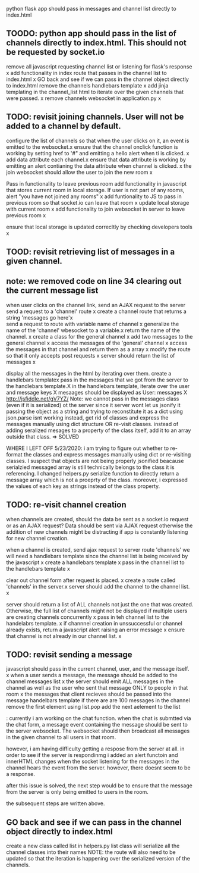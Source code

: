 python flask app should pass in messages and channel list directly to index.html

## TOODO: python app should pass in the list of channels directly to index.html. This should not be requested by socket.io
remove all javascript requesting channel list or listening for flask's response x
add functionality in index route that passes in the channel list to index.html x
    GO back and see if we can pass in the channel object directly to index.html
remove the channels handlebars template x 
add jinja templating in the channel_list html to iterate over the given channels that were passed. x
remove channels websocket in application.py x 

## TODO: revisit joining channels. User will not be added to a channel by default.
configure the list of channels so that when the user clicks on it, an event is emitted to the websocket.x 
    ensure that the channel onclick function is working by setting href to '#" and emitting a hello alert when ti is clicked. x 
    add data attribute each channel.x
    ensure that data attribute is working by emitting an alert contianing the data attribute when channel is clicked. x
the join websocket should allow the user to join the new room x

Pass in functionality to leave previous room 
    add functionality in javascript that stores current room in local storage. If user is not part of any rooms, alert "you have not joined any rooms" x 
    add funtionality to JS to pass in previous room so that socket.io can leave that room x
    update local storage with current room x
    add functionality to join websocket in server to leave previous room x

ensure that local storage is updated correcltly by checking developers tools x 



## TOOD: revisit retrieving list of messages in a given channel.
## note: we removed code on line 34 clearing out the current message list 

when user clicks on the channel link, send an AJAX request to the server
    send a request to a 'channel' route x
    create a channel route that returns a string 'messages go here'x  
    send a request to route with variable name of channel x 
    generalize the name of the 'channel' wbesocket to a variable.x
    return the name of the channel. x
    create a class for the general channel x
    add two messages to the general channel x
    access the messages of the 'general' channel x
    access the messages in that channel and return them as a array x
    modify the route so that it only accepts post requests x
    server should return the list of messages x

display all the messages in the html by iterating over them.
    create a handlebars templatex
    pass in the messages that we got from the server to the handlebars template.X
    in the handlebars template, iterate over the user and message keys X
        mesaages should be displayed as User: messages X
        http://jsfiddle.net/gV7YZ/
    Note: we cannot pass in the messages class (even if it is serialized) ot the server since it server wont let us jsonify it 
    passing the object as a string and trying to reconstitute it as a dict using json.parse isnt working
    instead, get rid of classes and express the messages manually using dict structure
    OR re-visit classes. instead of adding seralized mesages to a property of the class itself, add it to an array outside that class. => SOLVED 

WHERE I LEFT OFF 5/23/2020:
i am trying to figure out whether to re-format the classes and express messages manually using dict or re-visiting classes. I suspect that objects are not being properly jsonified beacause serialzied messaged array is still technically belongs to the class it is referencing. I changed helpers.py serialize function to directly return a message array which is not a proeprty of the class. moreover, i expressed the values of each key as strings instead of the class property.



## TODO: re-visit channel creation
when channels are created, should the data be sent as a socket.io request or as an AJAX request?
Data should be sent via AJAX request otherwise the addition of new channels might be distracting if app is constantly listening for new channel creation.

when a channel is created, send ajax request to server route 'channels'
    we will need a handlebars template since the channel list is being received by the javascript x
    create a handlebars template x 
    pass in the  channel list to the handlebars template x 




clear out channel form after request is placed. x
create a route called 'channels' in the server.x
server should add the channel to the channel list. x

server should return a list of ALL channels not just the one that was created. Otherwise, the full list of channels  might not be displayed  if multiple users are creating channels concurrently  x 
pass in teh channel list to the handelabrs template. x
if channnel creation in unssuccessful or channel already exists, return a javascript alert raising an error message x
ensure that channel is not already in our channel list. x





## TODO: revisit sending a message
javascript should pass in the current channel, user, and the message itself. x
when a user sends a message, the message should be added to the channel messages list x
the server should emit ALL messages in the channel as well as the user who sent that message ONLY to people in that room x
<ensure that the messages event that the server is emitting can only be heard by the users who are currently part of that room.>
the messages that client recieves should be passed into the message handelbars template 
if there are are 100 messages in the channel
remove the first element using list.pop
add the next aelement to the list

<WHERE I LEFT OFF>: 
currently i am working on the chat function. when the chat is submtted via the chat form, a message event containing the message should be sent to the server websocket. The websocket should then broadcast all messages in the given channel to all users in that room. 

however, i am having difficulty getting a respose from the server at all. in order to see if the server is respondinmg i added an alert functoin and innerHTML changes when the socket listening for the messages in the channel  hears the event from the server. however, there doesnt seem to be a response.

after this issue is solved, the next step would be to ensure that the message from the server is only being emitted to users in the room. 

the subsequent steps are written above. 





## GO back and see if we can pass in the channel object directly to index.html
create a new class called list in helpers.py
list class will serialize all the channel classes into their names
    NOTE: the <channel> route will also need to be updated so that the iteration is happening over the serialized version of the channels.
           
        
